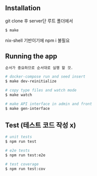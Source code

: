 ## Installation
git clone 후 server단 루트 폴더에서 

```bash
$ make
```
nix-shell 기반이기에 npm i 불필요

## Running the app

```bash
순서가 중요하므로 순서대로 실행 할 것.

# docker-compose run and seed insert
$ make dev-reinitialize

# copy type files and watch mode
$ make watch

# make API interface in admin and front
$ make gen-interface

```

## Test (테스트 코드 작성 x)

```bash
# unit tests
$ npm run test

# e2e tests
$ npm run test:e2e

# test coverage
$ npm run test:cov
```
